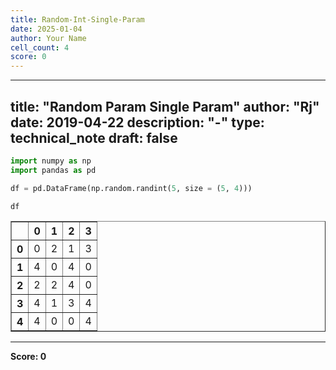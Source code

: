 ```yaml
---
title: Random-Int-Single-Param
date: 2025-01-04
author: Your Name
cell_count: 4
score: 0
---
```


---
title: "Random Param Single Param"
author: "Rj"
date: 2019-04-22
description: "-"
type: technical_note
draft: false
---

```python
import numpy as np
import pandas as pd
```


```python
df = pd.DataFrame(np.random.randint(5, size = (5, 4)))
```


```python
df
```




<div>
<style scoped>
    .dataframe tbody tr th:only-of-type {
        vertical-align: middle;
    }

    .dataframe tbody tr th {
        vertical-align: top;
    }

    .dataframe thead th {
        text-align: right;
    }
</style>
<table border="1" class="dataframe">
  <thead>
    <tr style="text-align: right;">
      <th></th>
      <th>0</th>
      <th>1</th>
      <th>2</th>
      <th>3</th>
    </tr>
  </thead>
  <tbody>
    <tr>
      <th>0</th>
      <td>0</td>
      <td>2</td>
      <td>1</td>
      <td>3</td>
    </tr>
    <tr>
      <th>1</th>
      <td>4</td>
      <td>0</td>
      <td>4</td>
      <td>0</td>
    </tr>
    <tr>
      <th>2</th>
      <td>2</td>
      <td>2</td>
      <td>4</td>
      <td>0</td>
    </tr>
    <tr>
      <th>3</th>
      <td>4</td>
      <td>1</td>
      <td>3</td>
      <td>4</td>
    </tr>
    <tr>
      <th>4</th>
      <td>4</td>
      <td>0</td>
      <td>0</td>
      <td>4</td>
    </tr>
  </tbody>
</table>
</div>




---
**Score: 0**